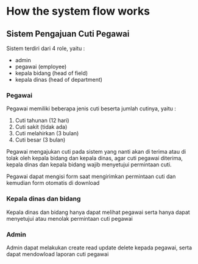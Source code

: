 # How the system flow works

## Sistem Pengajuan Cuti Pegawai

Sistem terdiri dari 4 role, yaitu :
- admin 
- pegawai (employee)
- kepala bidang (head of field)
- kepala dinas (head of department)

### Pegawai
Pegawai memiliki beberapa jenis cuti beserta jumlah cutinya, yaitu :
1. Cuti tahunan (12 hari)
2. Cuti sakit (tidak ada)
3. Cuti melahirkan (3 bulan)
4. Cuti besar (3 bulan)

Pegawai mengajukan cuti pada sistem yang nanti akan di terima atau di tolak oleh kepala bidang dan kepala dinas, agar cuti pegawai diterima, kepala dinas dan kepala bidang wajib menyetujui permintaan cuti.

Pegawai dapat mengisi form saat mengirimkan permintaan cuti dan kemudian form otomatis di download

### Kepala dinas dan bidang
Kepala dinas dan bidang hanya dapat melihat pegawai serta hanya dapat menyetujui atau menolak permintaan cuti pegawai

### Admin
Admin dapat melakukan create read update delete kepada pegawai, serta dapat mendowload laporan cuti pegawai 
